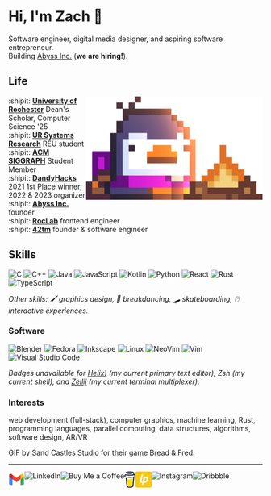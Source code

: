 # Hi, I'm Zach :wave:

Software engineer, digital media designer, and aspiring software entrepreneur.  
Building [Abyss Inc.][abyss] (**we are hiring!**).

[abyss]: https://github.com/abyss-inc

## Life

<img align="right" alt="Bred the penguin chillin' by the fire." width="350" src="img/Fire.gif" />

:shipit: [**University of Rochester**][ur] Dean's Scholar, Computer Science '25  
:shipit: [**UR Systems Research**][systems] REU student  
:shipit: [**ACM SIGGRAPH**][siggraph] Student Member  
:shipit: [**DandyHacks**][dandyhacks] 2021 1st Place winner, 2022 & 2023 organizer  
:shipit: [**Abyss Inc.**][abyss] founder  
:shipit: [**RocLab**][roclab] frontend engineer  
:shipit: [**42tm**][42tm] founder & software engineer

[ur]: https://rochester.edu
[siggraph]: https://siggraph.org
[42tm]: https://github.com/42tm
[systems]: https://www.cs.rochester.edu/dept/systems/
[csug]: https://ur-csug.org
[dandyhacks]: https://dandyhacks.net
[roclab]: https://roclab.io

## Skills

![C](https://img.shields.io/badge/C-A8B9CC?logo=c&logoColor=white&style=for-the-badge)
![C++](https://img.shields.io/badge/C++-00599C?logo=cplusplus&logoColor=white&style=for-the-badge)
![Java](https://img.shields.io/badge/Java-F8981D?logo=java&logoColor=white&style=for-the-badge)
![JavaScript](https://img.shields.io/badge/JavaScript-F7DF1E?logo=javascript&logoColor=black&style=for-the-badge)
![Kotlin](https://img.shields.io/badge/Kotlin-7F52FF?logo=kotlin&logoColor=white&style=for-the-badge)
![Python](https://img.shields.io/badge/Python-3776AB?logo=python&logoColor=white&style=for-the-badge)
![React](https://img.shields.io/badge/React-61DAFB?logo=react&logoColor=black&style=for-the-badge)
![Rust](https://img.shields.io/badge/Rust-000000?logo=rust&logoColor=white&style=for-the-badge)
![TypeScript](https://img.shields.io/badge/TypeScript-3178C6?logo=typescript&logoColor=white&style=for-the-badge)

_Other skills: :paintbrush: graphics design, :man_dancing: breakdancing,
:skateboard: skateboarding, :computer_mouse: interactive experiences._

### Software

![Blender](https://img.shields.io/badge/Blender-F5792A?logo=blender&logoColor=white&style=for-the-badge&link=https://blender.org)
![Fedora](https://img.shields.io/badge/Fedora-51A2DA?logo=fedora&logoColor=white&style=for-the-badge)
![Inkscape](https://img.shields.io/badge/Inkscape-000000?logo=inkscape&logoColor=white&style=for-the-badge&link=https://inkscape.org)
![Linux](https://img.shields.io/badge/Linux-FCC624?logo=Linux&logoColor=black&style=for-the-badge)
![NeoVim](https://img.shields.io/badge/NeoVim-57A143?logo=neovim&logoColor=white&style=for-the-badge)
![Vim](https://img.shields.io/badge/Vim-019733?logo=vim&logoColor=white&style=for-the-badge)
![Visual Studio Code](https://img.shields.io/badge/VSCode-007ACC?logo=visualstudiocode&logoColor=white&style=for-the-badge)

_Badges unavailable for [Helix][hx]) (my current primary text editor), Zsh (my
current shell), and [Zellij][zellij] (my current terminal multiplexer)._

[hx]: https://helix-editor.com
[zellij]: https://zellij.dev

### Interests

web development (full-stack), computer graphics, machine learning, Rust,
programming languages, parallel computing, data structures, algorithms, software
design, AR/VR

GIF by Sand Castles Studio for their game Bread & Fred.

---

<!--<a href="https://novakcgx.me">
    <img height="32" align="left" alt="Website" src="img/icons/personal.png" />
</a>-->

<a href="mailto:duongnguyen18@siggraph.org">
    <img height="32" align="left" alt="Mail" src="img/icons/gmail.png" />
</a>

<a href="https://www.linkedin.com/in/zach-nguyen">
    <img height="32" align="left" alt="LinkedIn" src="img/icons/linkedin.png" />
</a>

<a href="https://paypal.me/dnguy38">
    <img height="32" align="left" alt="Buy Me a Coffee" src="img/icons/paypal.png" />
</a>

<a href="https://www.buymeacoffee.com/cszach">
    <img height="32" align="left" alt="Buy Me a Coffee" src="img/icons/buymeacoffee.png" />
</a>

<a href="https://liberapay.com/cszach">
    <img height="32" align="left" alt="Liberapay" src="img/icons/liberapay.png" />
</a>

<a href="https://www.instagram.com/thechonkypenguin">
    <img height="32" align="left" alt="Instagram" src="img/icons/instagram.png" />
</a>

<a href="https://dribbble.com/cszach">
    <img height="32" align="left" alt="Dribbble" src="img/icons/dribbble.png" />
</a>
